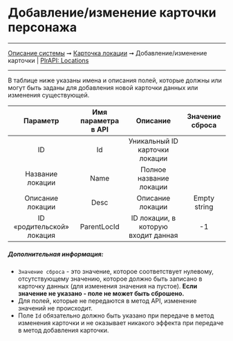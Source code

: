 # Добавление/изменение карточки персонажа

----
[Описание системы](../../index.md) ➞ [Карточка локации](../location_card.md) ➞ Добавление/изменение карточки
| [PlrAPI: Locations](../../apidoc/api_locs.md)

----

В таблице ниже указаны имена и описания полей, которые должны или могут быть заданы для добавления новой карточки данных или изменения существующей.

|Параметр 						|Имя параметра в API	|Описание		|Значение сброса										
|:----: 						|:----:					|:----:			|:----:											
|ID								|Id						|Уникальный ID карточки локации						                        | 
|Название локации				|Name					|Полное название локации	    | 
|Описание локации				|Desc					|Описание локации			    | Empty string
|ID «родительской» локация		|ParentLocId			|ID локации, в которую входит данная	    | -1

##### Дополнительная информация:
* `Значение сброса` - это значение, которое соответствует нулевому, отсутствующему значению, которое должно быть записано в карточку данных (для изменения значения на пустое). **Если значение не указано - поле не может быть сброшено.**
* Для полей, которые не передаются в метод API, изменение значений не происходит.
* Поле `Id` обязательно должно быть указано при передаче в метод изменения карточки и не оказывает никакого эффекта при передаче в метод добавления карточки.
